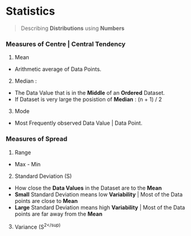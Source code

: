 # Statistics


> Describing **Distributions** using **Numbers**

### Measures of Centre | Central Tendency

1. Mean 
- Arithmetic average of Data Points.

2. Median : 
- The Data Value that is in the **Middle** of an **Ordered** Dataset.
- If Dataset is very large the posistion of **Median** : (n + 1) / 2

3. Mode 
- Most Frequently observed Data Value | Data Point.

### Measures of Spread

1. Range
- Max - Min

2. Standard Deviation (S)
- How close the **Data Values** in the Dataset are to the **Mean**
- **Small** Standard Deviation means low **Variability** | Most of the Data points are close to **Mean**
- **Large** Standard Deviation means high **Variability** | Most of the Data points are far away from the **Mean**

3. Variance (S<sup>2</sup)
